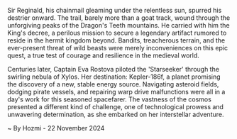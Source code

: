
Sir Reginald, his chainmail gleaming under the relentless sun, spurred his destrier onward.  The trail, barely more than a goat track, wound through the unforgiving peaks of the Dragon's Teeth mountains.  He carried with him the King's decree, a perilous mission to secure a legendary artifact rumored to reside in the hermit kingdom beyond.  Bandits, treacherous terrain, and the ever-present threat of wild beasts were merely inconveniences on this epic quest, a true test of courage and resilience in the medieval world.

Centuries later, Captain Eva Rostova piloted the 'Starseeker' through the swirling nebula of Xylos.  Her destination: Kepler-186f, a planet promising the discovery of a new, stable energy source.  Navigating asteroid fields, dodging pirate vessels, and repairing warp drive malfunctions were all in a day's work for this seasoned spacefarer.  The vastness of the cosmos presented a different kind of challenge, one of technological prowess and unwavering determination, as she embarked on her interstellar adventure.

~ By Hozmi - 22 November 2024
